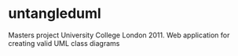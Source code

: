 # untangleduml

Masters project University College London 2011. Web application for creating valid UML class diagrams
